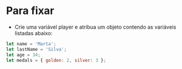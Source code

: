 # Para fixar

- Crie uma variável player e atribua um objeto contendo as variáveis listadas abaixo:

```javascript
let name = 'Marta';
let lastName = 'Silva';
let age = 34;
let medals = { golden: 2, silver: 3 };
```
